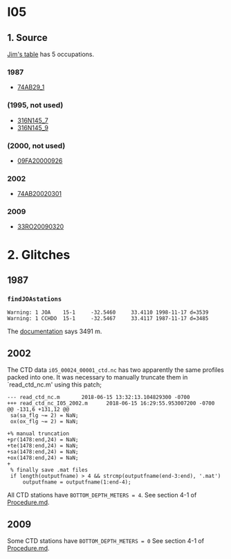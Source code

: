 # I05
## 1. Source
[Jim's table](https://github.com/kkats/WOCE-GO-SHIP-clean-sections/blob/master/Data%20Project%20Section%20List.xlsx) has 5 occupations.

### 1987
+ [74AB29_1](https://cchdo.ucsd.edu/cruise/74AB29_1)

### (1995, not used)
+ [316N145_7](https://cchdo.ucsd.edu/cruise/306N145_7)
+ [316N145_9](https://cchdo.ucsd.edu/cruise/306N145_9)

### (2000, not used)
+ [09FA20000926](https://cchdo.ucsd.edu/cruise/09FA20000926)

### 2002
+ [74AB20020301](https://cchdo.ucsd.edu/cruise/74AB20020301)

### 2009
+ [33RO20090320](https://cchdo.ucsd.edu/cruise/33RO20090320)

# 2. Glitches

## 1987
### `findJOAstations`
~~~
Warning: 1 JOA    15-1     -32.5460     33.4110 1998-11-17 d=3539
Warning: 1 CCHDO  15-1     -32.5467     33.4117 1987-11-17 d=3485
~~~
The [documentation](https://cchdo.ucsd.edu/data/2179/i05pdo.txt) says 3491 m.

## 2002
The CTD data `i05_00024_00001_ctd.nc` has two apparently the same profiles packed into one.
It was necessary to manually truncate them in `read_ctd_nc.m' using this patch;
~~~
--- read_ctd_nc.m       2018-06-15 13:32:13.104829300 -0700
+++ read_ctd_nc_I05_2002.m      2018-06-15 16:29:55.953007200 -0700
@@ -131,6 +131,12 @@
 sa(sa_flg ~= 2) = NaN;
 ox(ox_flg ~= 2) = NaN;

+% manual truncation
+pr(1478:end,24) = NaN;
+te(1478:end,24) = NaN;
+sa(1478:end,24) = NaN;
+ox(1478:end,24) = NaN;
+
 % finally save .mat files
 if length(outputfname) > 4 && strcmp(outputfname(end-3:end), '.mat')
     outputfname = outputfname(1:end-4);
~~~

All CTD stations have `BOTTOM_DEPTH_METERS = 4`.
See section 4-1 of [Procedure.md](https://github.com/kkats/WOCE-GO-SHIP-clean-sections/blob/master/Procedure.md).

## 2009
Some CTD stations have `BOTTOM_DEPTH_METERS = 0`
See section 4-1 of [Procedure.md](https://github.com/kkats/WOCE-GO-SHIP-clean-sections/blob/master/Procedure.md).
